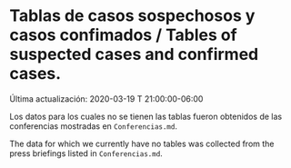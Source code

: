 # Tablas de casos sospechosos y casos confimados / Tables of suspected cases and confirmed cases. 

Última actualización: 2020-03-19 T 21:00:00-06:00

Los datos para los cuales no se tienen las tablas fueron obtenidos de las conferencias mostradas en ```Conferencias.md```.

The data for which we currently have no tables was collected from the press briefings listed in ```Conferencias.md```.

